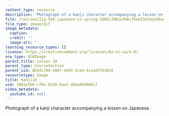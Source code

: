 ```yaml
---
content_type: resource
description: 'Photograph of a kanji character accompanying a lesson on Japanese. '
file: /courses/21g-504-japanese-iv-spring-2009/2961e566cf6eb5165aa1d4ae0b9068c7_Kanji19.gif
file_type: image/gif
image_metadata:
  caption: ''
  credit: ''
  image-alt: ''
learning_resource_types: []
license: https://creativecommons.org/licenses/by-nc-sa/4.0/
ocw_type: OCWImage
parent_title: Lesson 18
parent_type: CourseSection
parent_uid: 8b541784-586f-4e65-3cee-4ca3df5330c8
resourcetype: Image
title: Kanji19
uid: 2961e566-cf6e-b516-5aa1-d4ae0b9068c7
video_metadata:
  youtube_id: null
---
```

Photograph of a kanji character accompanying a lesson on Japanese. 